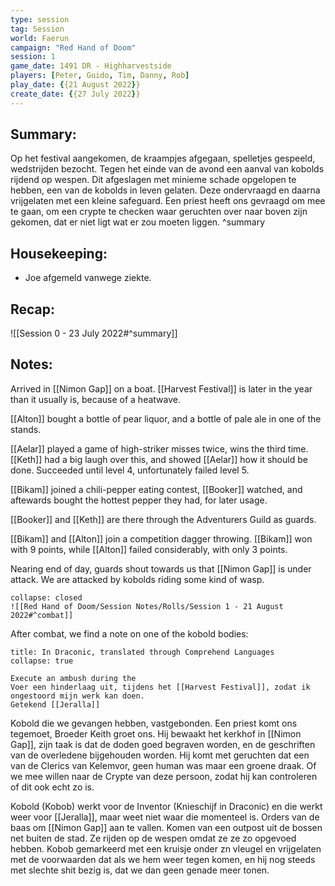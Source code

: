 ```yaml
---
type: session
tag: Session
world: Faerun
campaign: "Red Hand of Doom"
session: 1
game_date: 1491 DR - Highharvestside
players: [Peter, Guido, Tim, Danny, Rob]
play_date: {{21 August 2022}}
create_date: {{27 July 2022}}
---
```


## Summary:
Op het festival aangekomen, de kraampjes afgegaan, spelletjes gespeeld, wedstrijden bezocht.
Tegen het einde van de avond een aanval van kobolds rijdend op wespen.
Dit afgeslagen met minieme schade opgelopen te hebben, een van de kobolds in leven gelaten.
Deze ondervraagd en daarna vrijgelaten met een kleine safeguard.
Een priest heeft ons gevraagd om mee te gaan, om een crypte te checken waar geruchten over naar boven zijn gekomen, dat er niet ligt wat er zou moeten liggen.
^summary

## Housekeeping:
- Joe afgemeld vanwege ziekte.

## Recap:
![[Session 0 - 23 July 2022#^summary]]

## Notes:
Arrived in [[Nimon Gap]] on a boat.
[[Harvest Festival]] is later in the year than it usually is, because of a heatwave.

[[Alton]] bought a bottle of pear liquor, and a bottle of pale ale in one of the stands.

[[Aelar]] played a game of high-striker misses twice, wins the third time. [[Keth]] had a big laugh over this, and showed [[Aelar]] how it should be done. Succeeded until level 4, unfortunately failed level 5.

[[Bikam]] joined a chili-pepper eating contest, [[Booker]] watched, and aftewards bought the hottest pepper they had, for later usage.

[[Booker]] and [[Keth]] are there through the Adventurers Guild as guards.

[[Bikam]] and [[Alton]] join a competition dagger throwing. [[Bikam]] won with 9 points, while [[Alton]] failed considerably, with only 3 points.

Nearing end of day, guards shout towards us that [[Nimon Gap]] is under attack.
We are attacked by kobolds riding some kind of wasp.

```ad-combat
collapse: closed
![[Red Hand of Doom/Session Notes/Rolls/Session 1 - 21 August 2022#^combat]]
```

After combat, we find a note on one of the kobold bodies: 
```ad-quote
title: In Draconic, translated through Comprehend Languages
collapse: true

Execute an ambush during the
Voer een hinderlaag uit, tijdens het [[Harvest Festival]], zodat ik ongestoord mijn werk kan doen. 
Getekend [[Jeralla]]
```

Kobold die we gevangen hebben, vastgebonden.
Een priest komt ons tegemoet, Broeder Keith groet ons.
Hij bewaakt het kerkhof in [[Nimon Gap]], zijn taak is dat de doden goed begraven worden, en de geschriften van de overledene bijgehouden worden.
Hij komt met geruchten dat een van de Clerics van Kelemvor, geen human was maar een groene draak.
Of we mee willen naar de Crypte van deze persoon, zodat hij kan controleren of dit ook echt zo is.

Kobold (Kobob) werkt voor de Inventor (Knieschijf in Draconic) en die werkt weer voor [[Jeralla]], maar weet niet waar die momenteel is. Orders van de baas om [[Nimon Gap]] aan te vallen. Komen van een outpost uit de bossen net buiten de stad. Ze rijden op de wespen omdat ze ze zo opgevoed hebben. Kobob gemarkeerd met een kruisje onder zn vleugel en vrijgelaten met de voorwaarden dat als we hem weer tegen komen, en hij nog steeds met slechte shit bezig is, dat we dan geen genade meer tonen.
